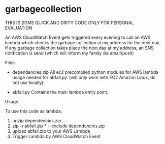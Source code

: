 # garbagecollection

THIS IS SOME QUICK AND DIRTY CODE ONLY FOR PERSONAL EVALUATION

An AWS CloudWatch Event gets triggered every evening to call an AWS lambda which checks the garbage collection at my address for the next day.
If any garbage collection takes place the next day at my address, an SNS notification is send (which will inform my family via email/push)

Files:

- dependencies.zip
  All ec2 precompiled python modules for AWS lambda usage needed for abfall.py. (will only work with EC2 Amazon Linux, do not use locally)

- abfall.py 
  Contains the main lambda entry point.

Usage:

To use this code as lambda:

1. unzip dependencies.zip
2. zip -r abfall.zip * --exclude dependencies.zip
3. upload abfall.zip to your AWS Lambda
4. Trigger Lambda by AWS CloudWatch Event
